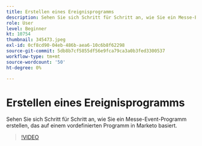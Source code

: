 ```yaml
---
title: Erstellen eines Ereignisprogramms
description: Sehen Sie sich Schritt für Schritt an, wie Sie ein Messe-Event-Programm erstellen, das auf einem vordefinierten Programm in Marketo basiert.
role: User
level: Beginner
kt: 10754
thumbnail: 345473.jpeg
exl-id: 0cf8cd90-04eb-486b-aea6-10c6b8f62298
source-git-commit: 5db8b7cf5855df56e9fca79ca3a0b3fed3300537
workflow-type: tm+mt
source-wordcount: '50'
ht-degree: 0%

---
```


# Erstellen eines Ereignisprogramms

Sehen Sie sich Schritt für Schritt an, wie Sie ein Messe-Event-Programm erstellen, das auf einem vordefinierten Programm in Marketo basiert.

>[!VIDEO](https://video.tv.adobe.com/v/345473/?quality=12&learn=on)
